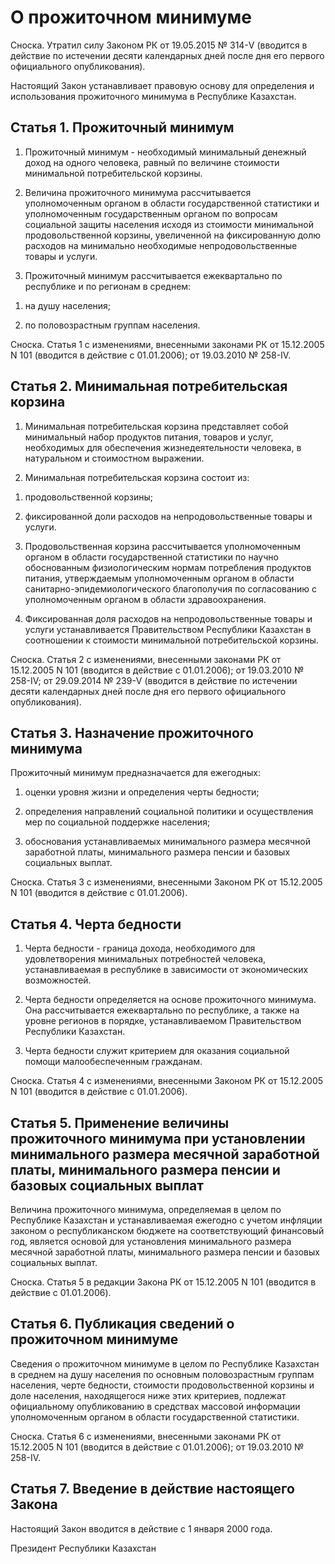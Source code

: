 # О прожиточном минимуме

Сноска. Утратил силу Законом РК от 19.05.2015 № 314-V (вводится в действие по истечении десяти календарных дней после дня его первого официального опубликования).

Настоящий Закон устанавливает правовую основу для определения и использования прожиточного минимума в Республике Казахстан.

## Статья 1. Прожиточный минимум

1. Прожиточный минимум - необходимый минимальный денежный доход на одного человека, равный по величине стоимости минимальной потребительской корзины.

2. Величина прожиточного минимума рассчитывается уполномоченным органом в области государственной статистики и уполномоченным государственным органом по вопросам социальной защиты населения исходя из стоимости минимальной продовольственной корзины, увеличенной на фиксированную долю расходов на минимально необходимые непродовольственные товары и услуги.

3. Прожиточный минимум рассчитывается ежеквартально по республике и по регионам в среднем:

1) на душу населения;

2) по половозрастным группам населения.

Сноска. Статья 1 с изменениями, внесенными законами РК от 15.12.2005 N 101 (вводится в действие с 01.01.2006); от 19.03.2010 № 258-IV.

## Статья 2. Минимальная потребительская корзина

1. Минимальная потребительская корзина представляет собой минимальный набор продуктов питания, товаров и услуг, необходимых для обеспечения жизнедеятельности человека, в натуральном и стоимостном выражении.

2. Минимальная потребительская корзина состоит из:

1) продовольственной корзины;

2) фиксированной доли расходов на непродовольственные товары и услуги.

3. Продовольственная корзина рассчитывается уполномоченным органом в области государственной статистики по научно обоснованным физиологическим нормам потребления продуктов питания, утверждаемым уполномоченным органом в области санитарно-эпидемиологического благополучия по согласованию с уполномоченным органом в области здравоохранения.

4. Фиксированная доля расходов на непродовольственные товары и услуги устанавливается Правительством Республики Казахстан в соотношении к стоимости минимальной потребительской корзины.

Сноска. Статья 2 с изменениями, внесенными законами РК от 15.12.2005 N 101 (вводится в действие с 01.01.2006); от 19.03.2010 № 258-IV; от 29.09.2014 № 239-V (вводится в действие по истечении десяти календарных дней после дня его первого официального опубликования).

## Статья 3. Назначение прожиточного минимума

Прожиточный минимум предназначается для ежегодных:

1) оценки уровня жизни и определения черты бедности;

2) определения направлений социальной политики и осуществления мер по социальной поддержке населения;

3) обоснования устанавливаемых минимального размера месячной заработной платы, минимального размера пенсии и базовых социальных выплат.

Сноска. Статья 3 с изменениями, внесенными Законом РК от 15.12.2005 N 101 (вводится в действие с 01.01.2006).

## Статья 4. Черта бедности

1. Черта бедности - граница дохода, необходимого для удовлетворения минимальных потребностей человека, устанавливаемая в республике в зависимости от экономических возможностей.

2. Черта бедности определяется на основе прожиточного минимума. Она рассчитывается ежеквартально по республике, а также на уровне регионов в порядке, устанавливаемом Правительством Республики Казахстан.

3. Черта бедности служит критерием для оказания социальной помощи малообеспеченным гражданам.

Сноска. Статья 4 с изменениями, внесенными Законом РК от 15.12.2005 N 101 (вводится в действие с 01.01.2006).

## Статья 5. Применение величины прожиточного минимума при установлении минимального размера месячной заработной платы, минимального размера пенсии и базовых социальных выплат

Величина прожиточного минимума, определяемая в целом по Республике Казахстан и устанавливаемая ежегодно с учетом инфляции законом о республиканском бюджете на соответствующий финансовый год, является основой для установления минимального размера месячной заработной платы, минимального размера пенсии и базовых социальных выплат.

Сноска. Статья 5 в редакции Закона РК от 15.12.2005 N 101 (вводится в действие с 01.01.2006).

## Статья 6. Публикация сведений о прожиточном минимуме

Сведения о прожиточном минимуме в целом по Республике Казахстан в среднем на душу населения по основным половозрастным группам населения, черте бедности, стоимости продовольственной корзины и доле населения, находящегося ниже этих критериев, подлежат официальному опубликованию в средствах массовой информации уполномоченным органом в области государственной статистики.

Сноска. Статья 6 с изменениями, внесенными законами РК от 15.12.2005 N 101 (вводится в действие с 01.01.2006); от 19.03.2010 № 258-IV.

## Статья 7. Введение в действие настоящего Закона

Настоящий Закон вводится в действие с 1 января 2000 года.

Президент Республики Казахстан

